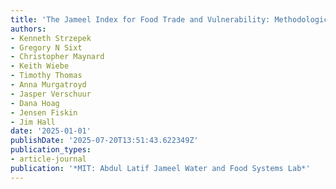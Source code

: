 ```yaml
---
title: 'The Jameel Index for Food Trade and Vulnerability: Methodological Framework'
authors:
- Kenneth Strzepek
- Gregory N Sixt
- Christopher Maynard
- Keith Wiebe
- Timothy Thomas
- Anna Murgatroyd
- Jasper Verschuur
- Dana Hoag
- Jensen Fiskin
- Jim Hall
date: '2025-01-01'
publishDate: '2025-07-20T13:51:43.622349Z'
publication_types:
- article-journal
publication: '*MIT: Abdul Latif Jameel Water and Food Systems Lab*'
---
```

